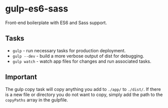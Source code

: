 # gulp-es6-sass

Front-end boilerplate with ES6 and Sass support.

## Tasks

- `gulp` - run necessary tasks for production deployment.
- `gulp --dev` - build a more verbose output of dist for debugging.
- `gulp watch` - watch app files for changes and run associated tasks.

## Important

The gulp copy task will copy anything you add to `./app/` to `./dist/`. If there is a new file or directory you do not want to copy, simply add the path to the `copyPaths` array in the gulpfile.
